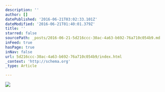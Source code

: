 ```yaml
---
description: ''
author: []
datePublished: '2016-06-21T03:02:33.101Z'
dateModified: '2016-06-21T01:40:01.379Z'
title: ''
starred: false
sourcePath: _posts/2016-06-21-5d216ccc-30ac-4a63-b692-76a710c054b9.md
inFeed: true
hasPage: true
inNav: false
url: 5d216ccc-30ac-4a63-b692-76a710c054b9/index.html
_context: 'http://schema.org'
_type: Article

---
```

![](https://the-grid-user-content.s3-us-west-2.amazonaws.com/6f5797d0-ef3e-466d-b781-946482b7bda1.jpg)